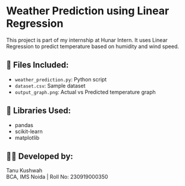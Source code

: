 # Weather Prediction using Linear Regression

This project is part of my internship at Hunar Intern. It uses Linear Regression to predict temperature based on humidity and wind speed.

## 📂 Files Included:
- `weather_prediction.py`: Python script
- `dataset.csv`: Sample dataset
- `output_graph.png`: Actual vs Predicted temperature graph

## 🔧 Libraries Used:
- pandas
- scikit-learn
- matplotlib

## 👩‍💻 Developed by:
Tanu Kushwah  
BCA, IMS Noida | Roll No: 230919000350
